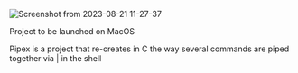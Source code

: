 ![Screenshot from 2023-08-21 11-27-37](https://github.com/GuillaumeSimonet17/42-tronc-commun/assets/84441663/02f1aee9-7ec9-4a61-8aa9-ea4377d1d973)

Project to be launched on MacOS

Pipex is a project that re-creates in C the way several commands are piped together via | in the shell
